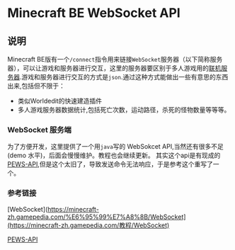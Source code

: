 # Minecraft BE WebSocket API

## 说明
Minecraft BE版有一个`/connect`指令用来链接`WebSocket`服务器（以下简称服务器），可以让游戏和服务器进行交互，这里的服务器要区别于多人游戏用的[联机服务器]().游戏和服务器进行交互的方式是`json`.通过这种方式能做出一些有意思的东西出来,包括但不限于：

- 类似Worldedit的快速建造插件
- 多人游戏服务器数据统计,包括死亡次数，运动路径，杀死的怪物数量等等等。

### WebSocket 服务端

为了方便开发，这里提供了一个用`java`写的 WebSokcet API,当然还有很多不足(demo 水平)，后面会慢慢维护。教程也会继续更新。
其实这个api是有现成的[PEWS-API](https://github.com/jocopa3/PEWS-API),但是这个太旧了，导致发送命令无法响应，于是参考这个重写了一个。


### 参考链接

[WebSocket](https://minecraft-zh.gamepedia.com/%E6%95%99%E7%A8%8B/WebSocket](https://minecraft-zh.gamepedia.com/教程/WebSocket)

[PEWS-API](https://github.com/jocopa3/PEWS-API)
